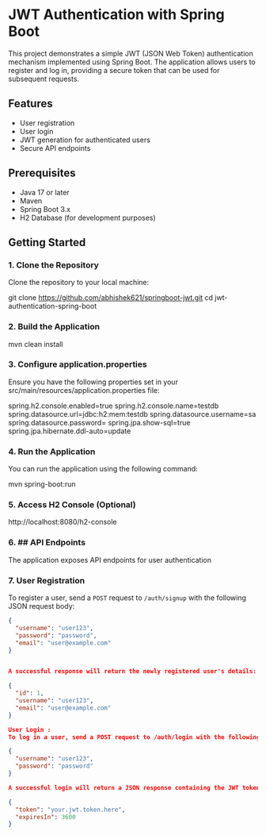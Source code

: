 # JWT Authentication with Spring Boot

This project demonstrates a simple JWT (JSON Web Token) authentication mechanism implemented using Spring Boot. The application allows users to register and log in, providing a secure token that can be used for subsequent requests.

## Features

- User registration
- User login
- JWT generation for authenticated users
- Secure API endpoints

## Prerequisites

- Java 17 or later
- Maven
- Spring Boot 3.x
- H2 Database (for development purposes)

## Getting Started

### 1. Clone the Repository

Clone the repository to your local machine:

git clone https://github.com/abhishek621/springboot-jwt.git
cd jwt-authentication-spring-boot

### 2. Build the Application

mvn clean install

### 3. Configure application.properties

Ensure you have the following properties set in your src/main/resources/application.properties file:

spring.h2.console.enabled=true
spring.h2.console.name=testdb
spring.datasource.url=jdbc:h2:mem:testdb
spring.datasource.username=sa
spring.datasource.password=
spring.jpa.show-sql=true
spring.jpa.hibernate.ddl-auto=update

### 4. Run the Application

You can run the application using the following command:

mvn spring-boot:run 

### 5. Access H2 Console (Optional)

http://localhost:8080/h2-console

### 6. ## API Endpoints

The application exposes API endpoints for user authentication

### 7. User Registration

To register a user, send a `POST` request to `/auth/signup` with the following JSON request body:

```json
{
  "username": "user123",
  "password": "password",
  "email": "user@example.com"
}


A successful response will return the newly registered user's details:

{
  "id": 1,
  "username": "user123",
  "email": "user@example.com"
}

User Login : 
To log in a user, send a POST request to /auth/login with the following JSON request body:

{
  "username": "user123",
  "password": "password"
}

A successful login will return a JSON response containing the JWT token and its expiration time:

{
  "token": "your.jwt.token.here",
  "expiresIn": 3600
}